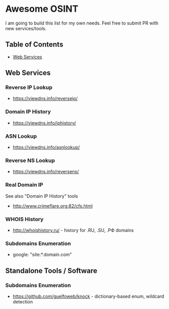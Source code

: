 # Awesome OSINT

I am going to build this list for my own needs. Feel free to submit PR with new services/tools.

## Table of Contents

- [Web Services](#web-services)

## Web Services

### Reverse IP Lookup

- https://viewdns.info/reverseip/

### Domain IP History

- https://viewdns.info/iphistory/

### ASN Lookup

- https://viewdns.info/asnlookup/

### Reverse NS Lookup

- https://viewdns.info/reversens/

### Real Domain IP

See also "Domain IP History" tools

- http://www.crimeflare.org:82/cfs.html

### WHOIS History

- http://whoishistory.ru/ - history for .RU, .SU, .РФ domains

### Subdomains Enumeration

- google: "site:*.domain.com"

## Standalone Tools / Software

### Subdomains Enumeration

- https://github.com/guelfoweb/knock - dictionary-based enum, wildcard detection

